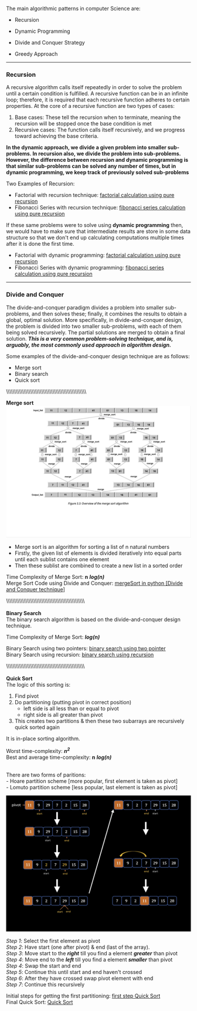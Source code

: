The main algorithmic patterns in computer Science are:
* Recursion

* Dynamic Programming
  
* Divide and Conquer Strategy

* Greedy Approach

---------------------------------
### **Recursion**

A recursive algorithm calls itself repeatedly in order to solve the problem until a certain condition is fulfilled. A recursive function can be in an infinite loop; therefore, it is required that each recursive function adheres to certain properties. At the core of a recursive function are two types of cases:

1. Base cases: These tell the recursion when to terminate, meaning the recursion will be stopped once the base condition is met
2. Recursive cases: The function calls itself recursively, and we progress toward achieving the base criteria.

**In the dynamic approach, we divide a given problem into smaller sub-problems. In recursion also, we divide the problem into sub-problems. However, the difference between recursion and dynamic programming is that similar sub-problems can be solved any number of times, but in dynamic programming, we keep track of previously solved sub-problems**

Two Examples of Recursion:
* Factorial with recursion technique: [factorial calculation using pure recursion](factorialWithRecursion.py)
* Fibonacci Series with recursion technique: [fibonacci series calculation using pure recursion](fibonacciSeriesWithRecursion.py)

If these same problems were to solve using **dynamic programming** then, we would have to make sure that intermediate results are store in some data structure so that we don't end up calculating computations multiple times after it is done the first time.

* Factorial with dynamic programming: [factorial calculation using pure recursion](factorialWithDP.py)
* Fibonacci Series with dynamic programming: [fibonacci series calculation using pure recursion](fibonacciSeriesWithDP.py)

---------------------------------
### **Divide and Conquer**

The divide-and-conquer paradigm divides a problem into smaller sub-problems, and then solves these; finally, it combines the results to obtain a global, optimal solution. More specifically, in divide-and-conquer design, the problem is divided into two smaller sub-problems, with each of them being solved recursively. The partial solutions are merged to obtain a final solution. ***This is a very common problem-solving technique, and is, arguably, the most commonly used approach in algorithm design.***

Some examples of the divide-and-conquer design technique are as follows:
* Merge sort
* Binary search
* Quick sort

\\\\\\\\\\\\\\\\\\\\\\\\\\\\\\\\\\\\\\\\\\\\\\\\\\\\\\\\\\\\\\\\\\\\\\\\\\\\\\\\\\\\\\\\\\\\\\\\\\\

**Merge sort**
![Merge Sort](Merge_Sort.png)

+ Merge sort is an algorithm for sorting a list of n natural numbers
+ Firstly, the given list of elements is divided iteratively into equal parts until each sublist contains one element
+ Then these sublist are combined to create a new list in a sorted order

Time Complexity of Merge Sort: **n** ***log(n)*** <br>
Merge Sort Code using Divide and Conquer: [mergeSort in python \[Divide and Conquer technique\] ](mergeSort.py)

\\\\\\\\\\\\\\\\\\\\\\\\\\\\\\\\\\\\\\\\\\\\\\\\\\\\\\\\\\\\\\\\\\\\\\\\\\\\\\\\\\\\\\\\\\\\\\\\\\\
<br>
**Binary Search** <br>
The binary search algorithm is based on the divide-and-conquer design technique. 

Time Complexity of Merge Sort: ***log(n)***

Binary Search using two pointers: [binary search using two pointer](binarySearchTwoPointer.py) <br>
Binary Search using recursion: [binary search using recursion](binarySearchRecursion.py)


\\\\\\\\\\\\\\\\\\\\\\\\\\\\\\\\\\\\\\\\\\\\\\\\\\\\\\\\\\\\\\\\\\\\\\\\\\\\\\\\\\\\\\\\\\\\\\\\\\\
<br>
**Quick Sort** <br>
The logic of this sorting is:
1. Find pivot
2. Do partitioning (putting pivot in correct position)
   - left side is all less than or equal to pivot
   - right side is all greater than pivot
3. This creates two partitions & then these two subarrays are recursively quick sorted again

It is in-place sorting algorithm. <br>

Worst time-complexity: ***n<sup>2</sup>*** <br>
Best and average time-complexity: **n** ***log(n)***

<br>
There are two forms of paritions: <br>
   - Hoare partition scheme [more popular, first element is taken as pivot] <br>
   - Lomuto partition scheme [less popular, last element is taken as pivot]

![Quick Sort logic](quickSortAnimation.png)

*Step 1*: Select the first element as pivot <br>
*Step 2*: Have start (one after pivot) & end (last of the array). <br>
*Step 3*: Move start to the ***right*** till you find a element ***greater*** than pivot <br>
*Step 4*: Move end to the ***left*** till you find a element ***smaller*** than pivot <br>
*Step 4*: Swap the start and end <br>
*Step 5*: Continue this until start and end haven't crossed <br>
*Step 6*: After they have crossed swap pivot element with end <br>
*Step 7*: Continue this recursively <br>

Initial steps for getting the first partitioning: [first step Quick Sort](firstStepQuickSort.py) <br>
Final Quick Sort: [Quick Sort](quickSort.py)




<!-- --------------------------------- -->
